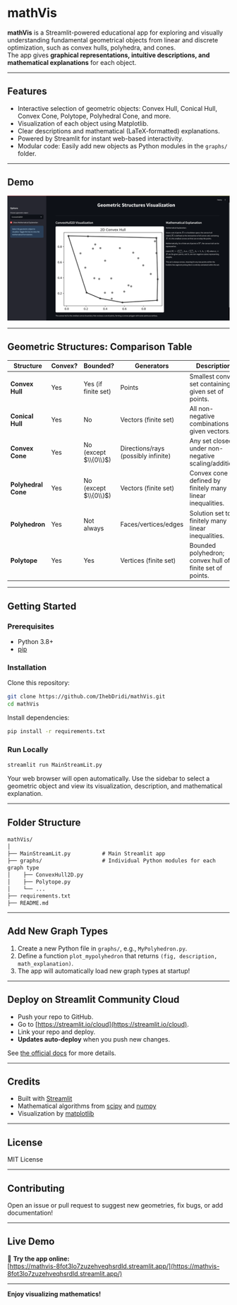 # mathVis

**mathVis** is a Streamlit-powered educational app for exploring and visually understanding fundamental geometrical objects from linear and discrete optimization, such as convex hulls, polyhedra, and cones.  
The app gives **graphical representations, intuitive descriptions, and mathematical explanations** for each object.

---

## Features

- Interactive selection of geometric objects: Convex Hull, Conical Hull, Convex Cone, Polytope, Polyhedral Cone, and more.
- Visualization of each object using Matplotlib.
- Clear descriptions and mathematical (LaTeX-formatted) explanations.
- Powered by Streamlit for instant web-based interactivity.
- Modular code: Easily add new objects as Python modules in the `graphs/` folder.

---

## Demo

![Screenshot](screenshot.png) <!-- Optional: Add a screenshot in your repo for better appeal -->

---

## Geometric Structures: Comparison Table

| Structure        | Convex? | Bounded?     | Generators            | Description                                               |
|------------------|---------|--------------|-----------------------|-----------------------------------------------------------|
| **Convex Hull**      | Yes     | Yes (if finite set) | Points                | Smallest convex set containing a given set of points.     |
| **Conical Hull**     | Yes     | No           | Vectors (finite set)  | All non-negative combinations of given vectors.           |
| **Convex Cone**      | Yes     | No (except $\\{0\\}$) | Directions/rays (possibly infinite) | Any set closed under non-negative scaling/addition.       |
| **Polyhedral Cone**  | Yes     | No (except $\\{0\\}$) | Vectors (finite set)  | Convex cone defined by finitely many linear inequalities. |
| **Polyhedron**       | Yes     | Not always   | Faces/vertices/edges  | Solution set to finitely many linear inequalities.        |
| **Polytope**         | Yes     | Yes          | Vertices (finite set) | Bounded polyhedron; convex hull of a finite set of points.|

---


## Getting Started

### Prerequisites

- Python 3.8+
- [pip](https://pip.pypa.io/en/stable/installation/)

### Installation

Clone this repository:
```bash
git clone https://github.com/IhebDridi/mathVis.git
cd mathVis
```

Install dependencies:
```bash
pip install -r requirements.txt
```

### Run Locally

```bash
streamlit run MainStreamLit.py
```

Your web browser will open automatically. Use the sidebar to select a geometric object and view its visualization, description, and mathematical explanation.

---

## Folder Structure

```
mathVis/
│
├── MainStreamLit.py          # Main Streamlit app
├── graphs/                   # Individual Python modules for each graph type
│    ├── ConvexHull2D.py
│    ├── Polytope.py
│    └── ...
├── requirements.txt
├── README.md
```

---

## Add New Graph Types

1. Create a new Python file in `graphs/`, e.g., `MyPolyhedron.py`.
2. Define a function `plot_mypolyhedron` that returns `(fig, description, math_explanation)`.
3. The app will automatically load new graph types at startup!

---

## Deploy on Streamlit Community Cloud

- Push your repo to GitHub.
- Go to [https://streamlit.io/cloud](https://streamlit.io/cloud).
- Link your repo and deploy.  
- **Updates auto-deploy** when you push new changes.

See [the official docs](https://docs.streamlit.io/streamlit-community-cloud/) for more details.

---

## Credits

- Built with [Streamlit](https://streamlit.io/)
- Mathematical algorithms from [scipy](https://scipy.org/) and [numpy](https://numpy.org/)
- Visualization by [matplotlib](https://matplotlib.org/)

---

## License

MIT License

---

## Contributing

Open an issue or pull request to suggest new geometries, fix bugs, or add documentation!

---



## Live Demo

:rocket: **Try the app online:**  
[https://mathvis-8fot3lo7zuzehveqhsrdld.streamlit.app/](https://mathvis-8fot3lo7zuzehveqhsrdld.streamlit.app/)

---

**Enjoy visualizing mathematics!**